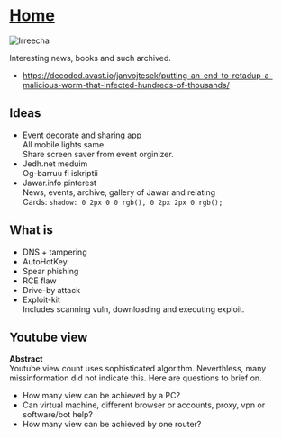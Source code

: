 # [Home](/)
![Irreecha](https://i.ibb.co/yq5B38P/Irreecha-2012.jpg)   

Interesting news, books and such archived.
- https://decoded.avast.io/janvojtesek/putting-an-end-to-retadup-a-malicious-worm-that-infected-hundreds-of-thousands/
## Ideas
- Event decorate and sharing app   
All mobile lights same.   
Share screen saver from event  orginizer.   
- Jedh.net meduim    
Og-barruu fi iskriptii
- Jawar.info pinterest   
News, events, archive, gallery of Jawar and relating   
Cards: ```shadow: 0 2px 0 0 rgb(), 0 2px 2px 0 rgb();```
## What is
- DNS + tampering   
- AutoHotKey
- Spear phishing
- RCE flaw   
- Drive-by attack
- Exploit-kit   
 Includes scanning vuln, downloading and executing exploit.
## Youtube view   
**Abstract**    
Youtube view count uses sophisticated algorithm. Neverthless, many missinformation did not indicate this.
Here are questions to brief on. 
- How many view can be achieved by a PC?
- Can virtual machine, different browser or accounts, proxy, vpn or software/bot help?
- How many view can be achieved by one router?
